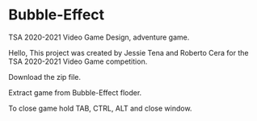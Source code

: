 # Bubble-Effect
TSA 2020-2021 Video Game Design, adventure game.

Hello, This project was created by Jessie Tena and Roberto Cera for the TSA 2020-2021 Video Game competition.

Download the zip file.

Extract game from Bubble-Effect floder.

To close game hold TAB, CTRL, ALT and close window.
